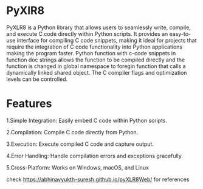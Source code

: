 # PyXlR8

PyXLR8 is a Python library that allows users to seamlessly write, compile, and execute C code directly within Python scripts. It provides an easy-to-use interface for compiling C code snippets, making it ideal for projects that require the integration of C code functionality into Python applications making the program faster. 
Python function with c-code snippets in function doc strings allows the function to be compiled directly and the function is changed in global namespace to foregin function that calls a dynamically linked shared object. The C compiler flags and optimization levels can be controlled. 

# Features

1.Simple Integration: Easily embed C code within Python scripts.

2.Compilation: Compile C code directly from Python.

3.Execution: Execute compiled C code and capture output.

4.Error Handling: Handle compilation errors and exceptions gracefully.

5.Cross-Platform: Works on Windows, macOS, and Linux

check https://abhinavyukth-suresh.github.io/pyXLR8Web/  for references

